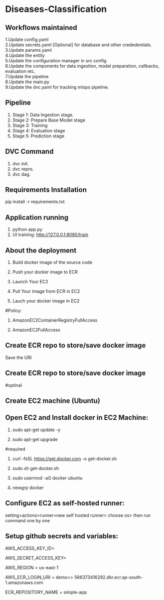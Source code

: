 # Diseases-Classification

## Workflows maintained

1.Update config.yaml<br>
2.Update secrets.yaml [Optional] for database and other crededentials. <br>
3.Update params.yaml <br>
4.Update the entity <br>
5.Update the configuration manager in src config <br>
6.Update the components for data ingestion, model preparation, callbacks, evaluation etc. <br>
7.Update the pipeline <br>
8.Update the main.py <br>
9.Update the dvc.yaml for tracking mlops pipeline.<br>



## Pipeline

1. Stage 1: Data Ingestion stage.<br>
2. Stage 2: Prepare Base Model stage<br>
3. Stage 3: Training<br>
4. Stage 4: Evaluation stage<br>
5. Stage 5: Prediction stage<br>


## DVC Command

1. dvc init.<br>
2. dvc repro.<br>
3. dvc dag.<br>

## Requirements Installation
pip install -r requirements.txt<br>

## Application running
1. python app.py<br>
2. UI training: http://127.0.0.1:8080/train<br>


## About the deployment

1. Build docker image of the source code<br>

2. Push your docker image to ECR<br>

3. Launch Your EC2 <br>

4. Pull Your image from ECR in EC2<br>

5. Lauch your docker image in EC2<br>

#Policy:<br>

1. AmazonEC2ContainerRegistryFullAccess<br>

2. AmazonEC2FullAccess<br>

## Create ECR repo to store/save docker image

Save the URI<br>

## Create ECR repo to store/save docker image

#optinal<br>

## Create EC2 machine (Ubuntu)

## Open EC2 and Install docker in EC2 Machine:

1. sudo apt-get update -y<br>

2. sudo apt-get upgrade<br>

#required<br>

1. curl -fsSL https://get.docker.com -o get-docker.sh<br>

2. sudo sh get-docker.sh<br>

3. sudo usermod -aG docker ubuntu<br>

4. newgrp docker<br>

## Configure EC2 as self-hosted runner:

setting>actions>runner>new self hosted runner> choose os> then run command one by one<br>

## Setup github secrets and variables:

AWS_ACCESS_KEY_ID= <br>

AWS_SECRET_ACCESS_KEY= <br>

AWS_REGION = us-east-1 <br>

AWS_ECR_LOGIN_URI = demo>>  566373416292.dkr.ecr.ap-south-1.amazonaws.com <br>

ECR_REPOSITORY_NAME = simple-app <br>






